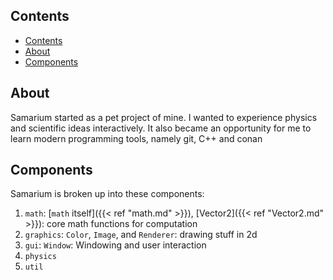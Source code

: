## Contents

- [Contents](#contents)
- [About](#about)
- [Components](#components)

## About

<!-- <script src="https://asciinema.org/a/14.js" id="asciicast-14" async></script> -->

Samarium started as a pet project of mine. I wanted to experience physics and scientific ideas interactively. It also became an opportunity for me to learn modern programming tools, namely git, C++ and conan

## Components

Samarium is broken up into these components:

1. `math`: [`math` itself]({{< ref "math.md" >}}), [Vector2]({{< ref "Vector2.md" >}}): core math functions for computation
2. `graphics`: `Color`, `Image`, and `Renderer`: drawing stuff in 2d
3. `gui`: `Window`: Windowing and user interaction
4. `physics`
5. `util`
